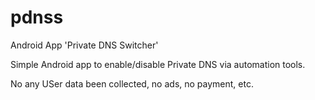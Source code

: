 # pdnss

Android App 'Private DNS Switcher'

Simple Android app to enable/disable Private DNS via automation tools.

No any USer data been collected, no ads, no payment, etc.
